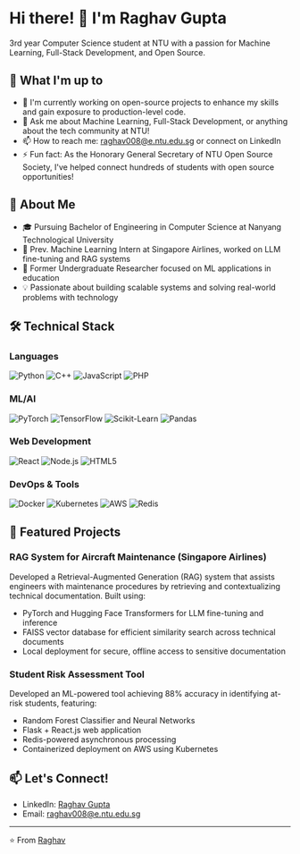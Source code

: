 # Hi there! 👋 I'm Raghav Gupta

3rd year Computer Science student at NTU with a passion for Machine Learning, Full-Stack Development, and Open Source.

## 🌟 What I'm up to

- 🔭 I'm currently working on open-source projects to enhance my skills and gain exposure to production-level code.
- 💬 Ask me about Machine Learning, Full-Stack Development, or anything about the tech community at NTU!
- 📫 How to reach me: raghav008@e.ntu.edu.sg or connect on LinkedIn
- ⚡ Fun fact: As the Honorary General Secretary of NTU Open Source Society, I've helped connect hundreds of students with open source opportunities!

## 🚀 About Me
- 🎓 Pursuing Bachelor of Engineering in Computer Science at Nanyang Technological University
- 🤖 Prev. Machine Learning Intern at Singapore Airlines, worked on LLM fine-tuning and RAG systems
- 🔬 Former Undergraduate Researcher focused on ML applications in education
- 💡 Passionate about building scalable systems and solving real-world problems with technology

## 🛠️ Technical Stack

### Languages
![Python](https://img.shields.io/badge/-Python-3776AB?style=flat-square&logo=Python&logoColor=white)
![C++](https://img.shields.io/badge/-C++-00599C?style=flat-square&logo=c%2B%2B&logoColor=white)
![JavaScript](https://img.shields.io/badge/-JavaScript-F7DF1E?style=flat-square&logo=javascript&logoColor=black)
![PHP](https://img.shields.io/badge/-PHP-777BB4?style=flat-square&logo=php&logoColor=white)

### ML/AI
![PyTorch](https://img.shields.io/badge/-PyTorch-EE4C2C?style=flat-square&logo=pytorch&logoColor=white)
![TensorFlow](https://img.shields.io/badge/-TensorFlow-FF6F00?style=flat-square&logo=tensorflow&logoColor=white)
![Scikit-Learn](https://img.shields.io/badge/-Scikit--Learn-F7931E?style=flat-square&logo=scikit-learn&logoColor=white)
![Pandas](https://img.shields.io/badge/-Pandas-150458?style=flat-square&logo=pandas&logoColor=white)

### Web Development
![React](https://img.shields.io/badge/-React-61DAFB?style=flat-square&logo=react&logoColor=black)
![Node.js](https://img.shields.io/badge/-Node.js-339933?style=flat-square&logo=node.js&logoColor=white)
![HTML5](https://img.shields.io/badge/-HTML5-E34F26?style=flat-square&logo=html5&logoColor=white)

### DevOps & Tools
![Docker](https://img.shields.io/badge/-Docker-2496ED?style=flat-square&logo=docker&logoColor=white)
![Kubernetes](https://img.shields.io/badge/-Kubernetes-326CE5?style=flat-square&logo=kubernetes&logoColor=white)
![AWS](https://img.shields.io/badge/-AWS-232F3E?style=flat-square&logo=amazon-aws&logoColor=white)
![Redis](https://img.shields.io/badge/-Redis-DC382D?style=flat-square&logo=redis&logoColor=white)

## 🌟 Featured Projects

### RAG System for Aircraft Maintenance (Singapore Airlines)
Developed a Retrieval-Augmented Generation (RAG) system that assists engineers with maintenance procedures by retrieving and contextualizing technical documentation. Built using:
- PyTorch and Hugging Face Transformers for LLM fine-tuning and inference
- FAISS vector database for efficient similarity search across technical documents
- Local deployment for secure, offline access to sensitive documentation

### Student Risk Assessment Tool
Developed an ML-powered tool achieving 88% accuracy in identifying at-risk students, featuring:
- Random Forest Classifier and Neural Networks
- Flask + React.js web application
- Redis-powered asynchronous processing
- Containerized deployment on AWS using Kubernetes

## 📫 Let's Connect!
- LinkedIn: [Raghav Gupta](https://www.linkedin.com/in/raghav-gupta-0325081a0/)
- Email: raghav008@e.ntu.edu.sg

---
⭐️ From [Raghav](https://github.com/YourGitHubUsername)
